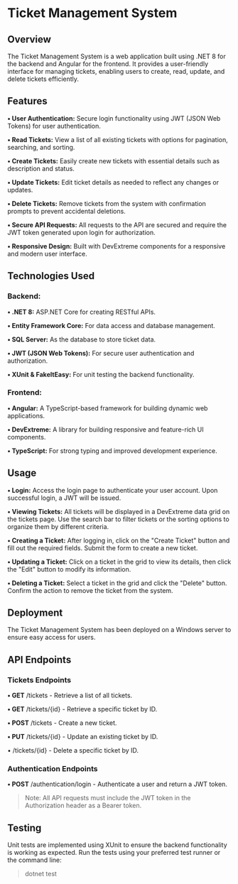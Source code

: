 # Ticket Management System

## Overview
The Ticket Management System is a web application built using .NET 8 for the backend and Angular for the frontend. It provides a user-friendly interface for managing tickets, enabling users to create, read, update, and delete tickets efficiently.

## Features
**• User Authentication:** Secure login functionality using JWT (JSON Web Tokens) for user authentication.

**• Read Tickets:** View a list of all existing tickets with options for pagination, searching, and sorting.

**• Create Tickets:** Easily create new tickets with essential details such as description and status.

**• Update Tickets:** Edit ticket details as needed to reflect any changes or updates.

**• Delete Tickets:** Remove tickets from the system with confirmation prompts to prevent accidental deletions.

**• Secure API Requests:** All requests to the API are secured and require the JWT token generated upon login for authorization.

**• Responsive Design:** Built with DevExtreme components for a responsive and modern user interface.

## Technologies Used
### Backend:

  **• .NET 8:** ASP.NET Core for creating RESTful APIs.
  
  **• Entity Framework Core:** For data access and database management.
  
  **• SQL Server:** As the database to store ticket data.
  
  **• JWT (JSON Web Tokens):** For secure user authentication and authorization.
  
  **• XUnit & FakeItEasy:** For unit testing the backend functionality.

### Frontend:

  **• Angular:** A TypeScript-based framework for building dynamic web applications.
  
  **• DevExtreme:** A library for building responsive and feature-rich UI components.
  
  **• TypeScript:** For strong typing and improved development experience.
  
## Usage
**• Login:** Access the login page to authenticate your user account. Upon successful login, a JWT will be issued.

**• Viewing Tickets:** All tickets will be displayed in a DevExtreme data grid on the tickets page. Use the search bar to filter tickets or the sorting options to organize them by different criteria.

**• Creating a Ticket:** After logging in, click on the "Create Ticket" button and fill out the required fields. Submit the form to create a new ticket.

**• Updating a Ticket:** Click on a ticket in the grid to view its details, then click the "Edit" button to modify its information.

**• Deleting a Ticket:** Select a ticket in the grid and click the "Delete" button. Confirm the action to remove the ticket from the system.

## Deployment
The Ticket Management System has been deployed on a Windows server to ensure easy access for users.

## API Endpoints
### Tickets Endpoints
**• GET** /tickets - Retrieve a list of all tickets.

**• GET** /tickets/{id} - Retrieve a specific ticket by ID.

**• POST** /tickets - Create a new ticket.

**• PUT** /tickets/{id} - Update an existing ticket by ID.

• /tickets/{id} - Delete a specific ticket by ID.

### Authentication Endpoints

**• POST** /authentication/login - Authenticate a user and return a JWT token.

> Note: All API requests must include the JWT token in the Authorization header as a Bearer token.

## Testing

Unit tests are implemented using XUnit to ensure the backend functionality is working as expected. Run the tests using your preferred test runner or the command line:

> dotnet test
